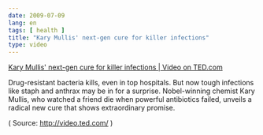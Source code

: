 ```yaml
---
date: 2009-07-09
lang: en
tags: [ health ]
title: "Kary Mullis' next-gen cure for killer infections"
type: video
---
```


[Kary Mullis' next-gen cure for killer infections | Video on TED.com](http://www.ted.com/talks/kary_mullis_next_gen_cure_for_killer_infections.html?awesm=on.ted.com_1S&utm_campaign=ted&utm_content=site-basic&utm_medium=on.ted.com-copypaste&utm_source=twitter.com)

Drug-resistant bacteria kills, even in top hospitals. But now tough
infections like staph and anthrax may be in for a surprise.
Nobel-winning chemist Kary Mullis, who watched a friend die when
powerful antibiotics failed, unveils a radical new cure that shows
extraordinary promise.

( Source: <http://video.ted.com/> )

